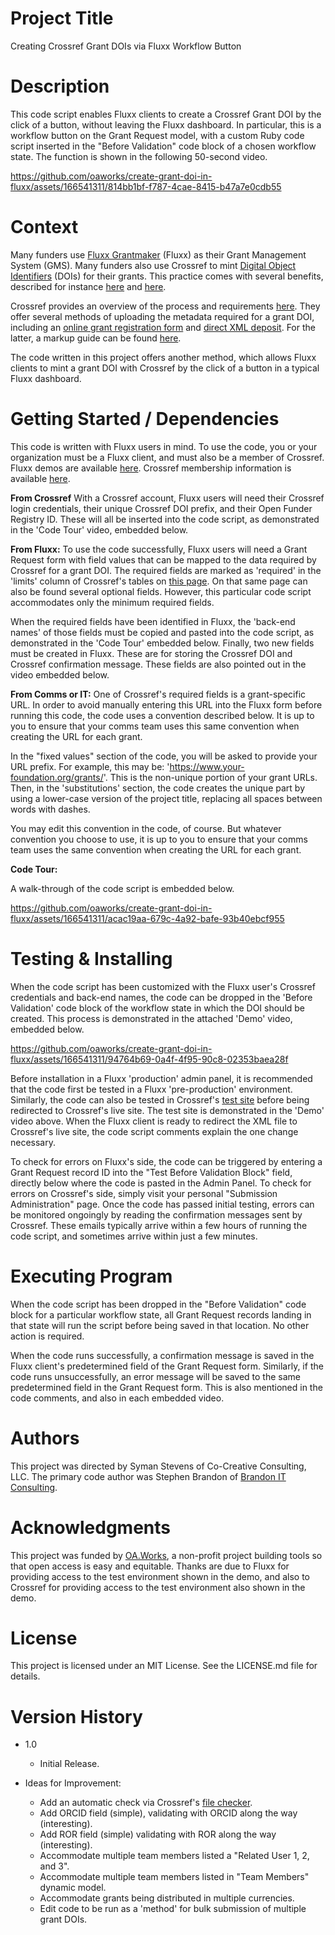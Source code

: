 # Project Title

Creating Crossref Grant DOIs via Fluxx Workflow Button

# Description

This code script enables Fluxx clients to create a Crossref Grant DOI by the click of a button, without leaving the Fluxx dashboard.  In particular, this is a workflow button on the Grant Request model, with a custom Ruby code script inserted in the "Before Validation" code block of a chosen workflow state.  The function is shown in the following 50-second video.

https://github.com/oaworks/create-grant-doi-in-fluxx/assets/166541311/814bb1bf-f787-4cae-8415-b47a7e0cdb55


# Context

Many funders use [Fluxx Grantmaker](https://www.fluxx.io) (Fluxx) as their Grant Management System (GMS).  Many funders also use Crossref to mint [Digital Object Identifiers](https://www.doi.org) (DOIs) for their grants.  This practice comes with several benefits, described for instance [here](https://www.crossref.org/community/grants/) and [here](https://osf.io/pv96e).  

Crossref provides an overview of the process and requirements [here](https://www.crossref.org/documentation/research-nexus/grants/).  They offer several methods of uploading the metadata required for a grant DOI, including an [online grant registration form](https://www.crossref.org/documentation/register-maintain-records/grant-registration-form/) and [direct XML deposit](https://www.crossref.org/documentation/register-maintain-records/direct-deposit-xml/).  For the latter, a markup guide can be found [here](https://www.crossref.org/documentation/schema-library/markup-guide-record-types/grants/).  

The code written in this project offers another method, which allows Fluxx clients to mint a grant DOI with Crossref by the click of a button in a typical Fluxx dashboard.  


# Getting Started / Dependencies

This code is written with Fluxx users in mind.  To use the code, you or your organization must be a Fluxx client, and must also be a member of Crossref.  Fluxx demos are available [here](https://www.fluxx.io/products/grantmaker-fluxx-grants-management-software).  Crossref membership information is available [here](https://www.crossref.org/members-area/).  

**From Crossref**
With a Crossref account, Fluxx users will need their Crossref login credentials, their unique Crossref DOI prefix, and their Open Funder Registry ID.  These will all be inserted into the code script, as demonstrated in the 'Code Tour' video, embedded below. 

**From Fluxx:** To use the code successfully, Fluxx users will need a Grant Request form with field values that can be mapped to the data required by Crossref for a grant DOI. The required fields are marked as 'required' in the 'limits' column of Crossref's tables on [this page](https://www.crossref.org/documentation/schema-library/markup-guide-record-types/grants/).  On that same page can also be found several optional fields. However, this particular code script accommodates only the minimum required fields.

When the required fields have been identified in Fluxx, the 'back-end names' of those fields must be copied and pasted into the code script, as demonstrated in the 'Code Tour' embedded below.  Finally, two new fields must be created in Fluxx.  These are for storing the Crossref DOI and Crossref confirmation message.  These fields are also pointed out in the video embedded below.

**From Comms or IT:**
One of Crossref's required fields is a grant-specific URL.  In order to avoid manually entering this URL into the Fluxx form before running this code, the code uses a convention described below.  It is up to you to ensure that your comms team uses this same convention when creating the URL for each grant.

In the "fixed values" section of the code, you will be asked to provide your URL prefix.  For example, this may be: 'https://www.your-foundation.org/grants/'.  This is the non-unique portion of your grant URLs.  Then, in the 'substitutions' section, the code creates the unique part by using a lower-case version of the project title, replacing all spaces between words with dashes.

You may edit this convention in the code, of course.  But whatever convention you choose to use, it is up to you to ensure that your comms team uses the same convention when creating the URL for each grant.

**Code Tour:**

A walk-through of the code script is embedded below.  

https://github.com/oaworks/create-grant-doi-in-fluxx/assets/166541311/acac19aa-679c-4a92-bafe-93b40ebcf955


# Testing & Installing

When the code script has been customized with the Fluxx user's Crossref credentials and back-end names, the code can be dropped in the 'Before Validation' code block of the workflow state in which the DOI should be created.  This process is demonstrated in the attached 'Demo' video, embedded below.

https://github.com/oaworks/create-grant-doi-in-fluxx/assets/166541311/94764b69-0a4f-4f95-90c8-02353baea28f

Before installation in a Fluxx 'production' admin panel, it is recommended that the code first be tested in a Fluxx 'pre-production' environment.  Similarly, the code can also be tested in Crossref's [test site](https://www.crossref.org/documentation/register-maintain-records/direct-deposit-xml/testing-your-xml/) before being redirected to Crossref's live site.  The test site is demonstrated in the 'Demo' video above.  When the Fluxx client is ready to redirect the XML file to Crossref's live site, the code script comments explain the one change necessary. 

To check for errors on Fluxx's side, the code can be triggered by entering a Grant Request record ID into the "Test Before Validation Block" field, directly below where the code is pasted in the Admin Panel.  To check for errors on Crossref's side, simply visit your personal "Submission Administration" page.  Once the code has passed initial testing, errors can be monitored ongoingly by reading the confirmation messages sent by Crossref.  These emails typically arrive within a few hours of running the code script, and sometimes arrive within just a few minutes.


# Executing Program

When the code script has been dropped in the "Before Validation" code block for a particular workflow state, all Grant Request records landing in that state will run the script before being saved in that location.  No other action is required.

When the code runs successfully, a confirmation message is saved in the Fluxx client's predetermined field of the Grant Request form.  Similarly, if the code runs unsuccessfully, an error message will be saved to the same predetermined field in the Grant Request form.  This is also mentioned in the code comments, and also in each embedded video.


# Authors

This project was directed by Syman Stevens of Co-Creative Consulting, LLC.  The primary code author was Stephen Brandon of [Brandon IT Consulting](https://brandonitconsulting.co.uk). 


# Acknowledgments

This project was funded by [OA.Works](https://oa.works), a non-profit project building tools so that open access is easy and equitable.  Thanks are due to Fluxx for providing access to the test environment shown in the demo, and also to Crossref for providing access to the test environment also shown in the demo.  


# License

This project is licensed under an MIT License.  See the LICENSE.md file for details.


# Version History

* 1.0
    * Initial Release.

* Ideas for Improvement:
    * Add an automatic check via Crossref's [file checker](https://www.crossref.org/02publishers/parser.html).
    * Add ORCID field (simple), validating with ORCID along the way (interesting).
    * Add ROR field (simple) validating with ROR along the way (interesting).
    * Accommodate multiple team members listed a "Related User 1, 2, and 3".
    * Accommodate multiple team members listed in "Team Members" dynamic model.
    * Accommodate grants being distributed in multiple currencies.
    * Edit code to be run as a 'method' for bulk submission of multiple grant DOIs.
